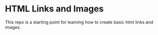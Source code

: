 # HTML Links and Images

This repo is a starting point for learning how to create basic html links and images.
